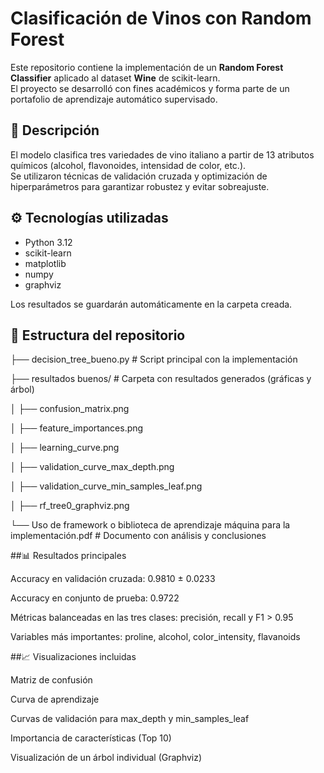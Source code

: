 # Clasificación de Vinos con Random Forest

Este repositorio contiene la implementación de un **Random Forest Classifier** aplicado al dataset **Wine** de scikit-learn.  
El proyecto se desarrolló con fines académicos y forma parte de un portafolio de aprendizaje automático supervisado.  

## 📖 Descripción
El modelo clasifica tres variedades de vino italiano a partir de 13 atributos químicos (alcohol, flavonoides, intensidad de color, etc.).  
Se utilizaron técnicas de validación cruzada y optimización de hiperparámetros para garantizar robustez y evitar sobreajuste.  

## ⚙️ Tecnologías utilizadas
- Python 3.12  
- scikit-learn  
- matplotlib  
- numpy  
- graphviz  

Los resultados se guardarán automáticamente en la carpeta creada.

## 📂 Estructura del repositorio
├── decision_tree_bueno.py # Script principal con la implementación

├── resultados buenos/ # Carpeta con resultados generados (gráficas y árbol)

│ ├── confusion_matrix.png

│ ├── feature_importances.png

│ ├── learning_curve.png

│ ├── validation_curve_max_depth.png

│ ├── validation_curve_min_samples_leaf.png

│ ├── rf_tree0_graphviz.png

└── Uso de framework o biblioteca de aprendizaje máquina para la implementación.pdf # Documento con análisis y conclusiones


##📊 Resultados principales

Accuracy en validación cruzada: 0.9810 ± 0.0233

Accuracy en conjunto de prueba: 0.9722

Métricas balanceadas en las tres clases: precisión, recall y F1 > 0.95

Variables más importantes: proline, alcohol, color_intensity, flavanoids

##📈 Visualizaciones incluidas

Matriz de confusión

Curva de aprendizaje

Curvas de validación para max_depth y min_samples_leaf

Importancia de características (Top 10)

Visualización de un árbol individual (Graphviz)
